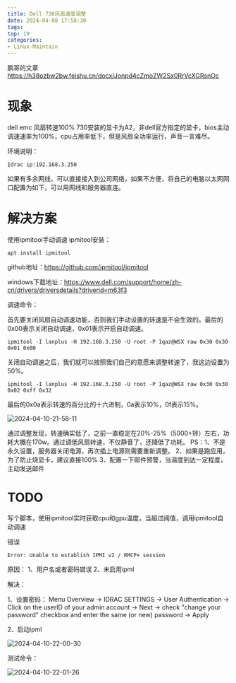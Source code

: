 ```yaml
---
title: Dell 730风扇速度调整
date: 2024-04-08 17:58:30
tags:
top: 19
categories:
- Linux-Maintain
---
```


鹏哥的文章
https://h38ozbw2bw.feishu.cn/docx/Jonpd4cZmoZW2Sx0RrVcXGRsnOc

# 现象

dell emc 风扇转速100%
730安装的显卡为A2，非dell官方指定的显卡，bios主动调速速率为100%，cpu占用率低下，但是风扇全功率运行，声音一言难尽。

环境说明：

    Idrac ip:192.168.3.250

如果有多余网线，可以直接接入到公司网络，如果不方便，将自己的电脑以太网网口配置为如下，可以用网线和服务器直连。

# 解决方案

使用ipmitool手动调速
ipmitool安装：

    apt install ipmitool

github地址：https://github.com/ipmitool/ipmitool

windows下载地址：https://www.dell.com/support/home/zh-cn/drivers/driversdetails?driverid=m63f3

调速命令：

首先要关闭风扇自动调速功能，否则我们手动设置的转速是不会生效的。最后的0x00表示关闭自动调速，0x01表示开启自动调速。

    ipmitool -I lanplus -H 192.168.3.250 -U root -P 1qaz@WSX raw 0x30 0x30 0x01 0x00

关闭自动调速之后，我们就可以按照我们自己的意愿来调整转速了，我这边设置为50%。

    ipmitool -I lanplus -H 192.168.3.250 -U root -P 1qaz@WSX raw 0x30 0x30 0x02 0xff 0x32

最后的0x0a表示转速的百分比的十六进制，0a表示10%，0f表示15%。

![2024-04-10-21-58-11](2024-04-10-21-58-11.png)

通过调整发现，转速确实低了，之前一直稳定在20%-25%（5000+转）左右，功耗大概在170w。通过调低风扇转速，不仅静音了，还降低了功耗。
PS：1、不是永久设置，服务器关闭电源，再次插上电源则需要重新调整。
2、如果是跑应用，为了防止烧显卡，建议直接100%
3、配置一下邮件预警，当温度到达一定程度，主动发送邮件

# TODO

写个脚本，使用ipmitool实时获取cpu和gpu温度，当超过阈值，调用ipmitool自动调速

错误

    Error: Unable to establish IPMI v2 / RMCP+ session

原因：
1、用户名或者密码错误
2、未启用ipml

解决：

1、设置密码：
Menu Overview -> IDRAC SETTINGS -> User Authentication
-> Click on the userID of your admin account -> Next
-> check "change your password" checkbox and enter the same (or new) password
-> Apply


2、启动ipml

![2024-04-10-22-00-30](2024-04-10-22-00-30.png)

测试命令：

![2024-04-10-22-01-26](2024-04-10-22-01-26.png)





